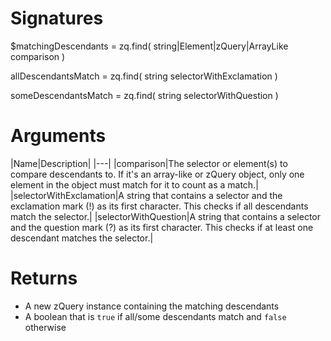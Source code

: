 <!-- start reference -->

# Signatures

$matchingDescendants = zq.find( string|Element|zQuery|ArrayLike comparison )

allDescendantsMatch = zq.find( string selectorWithExclamation )

someDescendantsMatch = zq.find( string selectorWithQuestion )

# Arguments

|Name|Description|
|---|
|comparison|The selector or element(s) to compare descendants to. If it's an array-like or zQuery object, only one element in the object must match for it to count as a match.|
|selectorWithExclamation|A string that contains a selector and the exclamation mark (!) as its first character. This checks if all descendants match the selector.|
|selectorWithQuestion|A string that contains a selector and the question mark (?) as its first character. This checks if at least one descendant matches the selector.|

# Returns

- A new zQuery instance containing the matching descendants
- A boolean that is `true` if all/some descendants match and `false` otherwise

<!-- end reference -->
